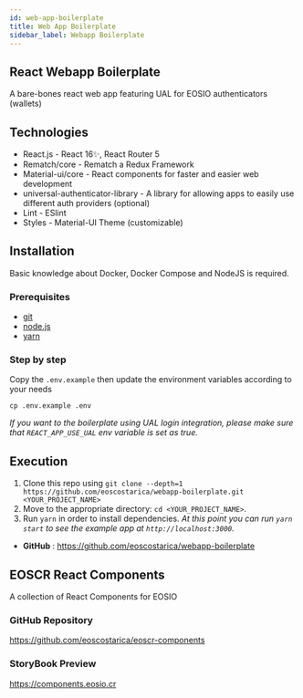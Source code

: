 ```yaml
---
id: web-app-boilerplate
title: Web App Boilerplate
sidebar_label: Webapp Boilerplate
---
```


## React Webapp Boilerplate

A bare-bones react web app featuring UAL for EOSIO authenticators (wallets)

## Technologies

- React.js - React 16✨, React Router 5
- Rematch/core - Rematch a Redux Framework
- Material-ui/core - React components for faster and easier web development
- universal-authenticator-library - A library for allowing apps to easily use different auth providers (optional)
- Lint - ESlint
- Styles - Material-UI Theme (customizable)

## Installation

Basic knowledge about Docker, Docker Compose and NodeJS is required.

### Prerequisites

- [git](https://git-scm.com/)
- [node.js](https://nodejs.org/es/)
- [yarn](https://yarnpkg.com/)

### Step by step

Copy the `.env.example` then update the environment variables according to your needs

```
cp .env.example .env
```

_If you want to the boilerplate using UAL login integration, please make sure that `REACT_APP_USE_UAL` env variable is set as true._

## Execution

1.  Clone this repo using `git clone --depth=1 https://github.com/eoscostarica/webapp-boilerplate.git <YOUR_PROJECT_NAME>`
2.  Move to the appropriate directory: `cd <YOUR_PROJECT_NAME>`.
3.  Run `yarn` in order to install dependencies.
    _At this point you can run `yarn start` to see the example app at `http://localhost:3000`._

- **GitHub** : https://github.com/eoscostarica/webapp-boilerplate

## EOSCR React Components
A collection of React Components for EOSIO

### GitHub Repository
https://github.com/eoscostarica/eoscr-components

### StoryBook Preview
https://components.eosio.cr


